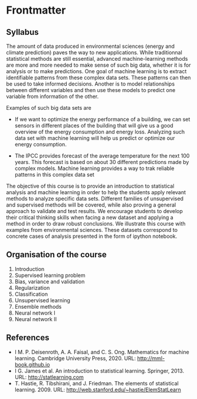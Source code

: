 # Frontmatter

## Syllabus

The amount of data produced in environmental sciences (energy and climate
prediction) paves the way to new applications.  While traditionnal statistical
methods are still essential, advanced machine-learning methods are more and more
needed to make sense of such big data, whether it is for analysis or to make
predictions.  One goal of machine learning is to extract identifiable patterns
from these complex data sets.  These patterns can then be used to take informed
decisions.  Another is to model relationships between different variables and
then use these models to predict one variable from information of the other.

Examples of such big data sets are 
- If we want to optimize the energy performance of a building, we can set
  sensors in different places of the building that will give us a good overview
  of the energy consumption and energy loss. Analyzing such data set with
  machine learning will help us predict or optimize our energy consumption.

- The IPCC provides forecast of the average temperature for the next 100
  years. This forecast is based on about 30 different predictions made by
  complex models. Machine learning provides a way to trak reliable patterns in
  this complex data set 

The objective of this course is to provide an introduction to statistical
analysis and machine learning in order to help the students apply relevant
methods to analyze specific data sets.
Different families of unsupervised and supervised methods will be covered,
while also proving a general approach to validate and test results.
We encourage students to develop their
critical thinking skills when facing a new dataset and applying a method
in order to draw robust conclusions.
We illustrate this course with examples from environmental
sciences. These datasets correspond to concrete cases of analysis presented in
the form of ipython notebook.

## Organisation of the course

1. Introduction
2. Supervised learning problem
3. Bias, variance and validation
4. Regularization
5. Classification
6. Unsupervised learning
7. Ensemble methods
8. Neural network I
9. Neural network II

## References

- I M. P. Deisenroth, A. A. Faisal, and C. S. Ong. Mathematics for machine
  learning. Cambridge University Press, 2020. URL: http://mml-book.github.io
- I G. James et al. An introduction to statistical learning. Springer, 2013. URL: http://statlearning.com
- T. Hastie, R. Tibshirani, and J. Friedman. The elements of statistical
  learning. 2009. URL: http://web.stanford.edu/~hastie/ElemStatLearn



<!-- ```{bibliography} references.bib -->
<!-- ``` -->
